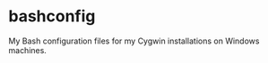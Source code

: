 bashconfig
==========

My Bash configuration files for my Cygwin installations on Windows machines.
